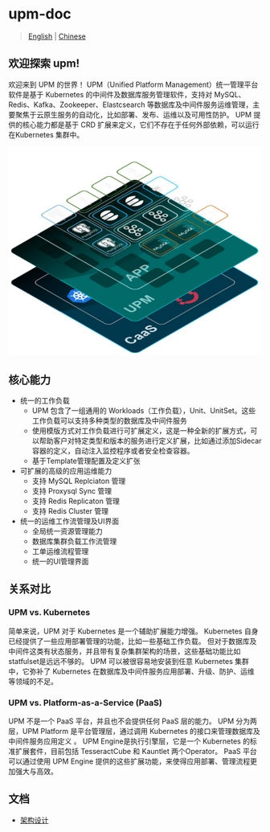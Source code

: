 # upm-doc

> [English](README.md)  | [Chinese](README_zh.md)

## 欢迎探索 **upm**!

欢迎来到 UPM 的世界！
UPM（Unified Platform Management）统一管理平台软件是基于 Kubernetes 的中间件及数据库服务管理软件，支持对 MySQL、Redis、Kafka、Zookeeper、Elastcsearch 等数据库及中间件服务运维管理，主要聚焦于云原生服务的自动化，比如部署、发布、运维以及可用性防护。
UPM 提供的核心能力都是基于 CRD 扩展来定义，它们不存在于任何外部依赖，可以运行在Kubernetes 集群中。

![](images/img.png)

## 核心能力
- 统一的工作负载
    - UPM 包含了一组通用的 Workloads（工作负载），Unit、UnitSet。这些工作负载可以支持多种类型的数据库及中间件服务
    - 使用模版方式对工作负载进行可扩展定义，这是一种全新的扩展方式，可以帮助客户对特定类型和版本的服务进行定义扩展，比如通过添加Sidecar容器的定义，自动注入监控程序或者安全检查容器。
    - 基于Template管理配置及定义扩张
- 可扩展的高级的应用运维能力
    - 支持 MySQL Replciaton 管理
    - 支持 Proxysql Sync 管理
    - 支持 Redis Replicaton 管理
    - 支持 Redis Cluster 管理
- 统一的运维工作流管理及UI界面
    - 全局统一资源管理能力
    - 数据库集群负载工作流管理
    - 工单运维流程管理
    - 统一的UI管理界面
    
## 关系对比
### UPM vs. Kubernetes
简单来说，UPM 对于 Kubernetes 是一个辅助扩展能力增强。
Kubernetes 自身已经提供了一些应用部署管理的功能，比如一些基础工作负载。 但对于数据库及中间件这类有状态服务，并且带有复杂集群架构的场景，这些基础功能比如statfulset是远远不够的。
UPM 可以被很容易地安装到任意 Kubernetes 集群中，它弥补了 Kubernetes 在数据库及中间件服务应用部署、升级、防护、运维 等领域的不足。
### UPM vs. Platform-as-a-Service (PaaS)
UPM 不是一个 PaaS 平台，并且也不会提供任何 PaaS 层的能力。
UPM 分为两层，UPM Platform 是平台管理层，通过调用 Kubernetes 的接口来管理数据库及中间件服务应用定义 。 UPM Engine是执行引擎层，它是一个 Kubernetes 的标准扩展套件，目前包括 TesseractCube 和 Kauntlet 两个Operator。 PaaS 平台可以通过使用 UPM Engine 提供的这些扩展功能，来使得应用部署、管理流程更加强大与高效。

## 文档
* [架构设计](docs/arch_zh.md)